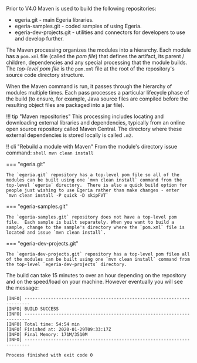 <!-- SPDX-License-Identifier: CC-BY-4.0 -->
<!-- Copyright Contributors to the Egeria project. -->

Prior to V4.0 Maven is used to build the following repositories:

* egeria.git - main Egeria libraries.
* egeria-samples.git - coded samples of using Egeria.
* egeria-dev-projects.git - utilities and connectors for developers to use and develop further.

The Maven processing organizes the modules into a hierarchy. Each module has a `pom.xml` file (called the *pom file*) that defines the artifact, its parent / children, dependencies and any special processing that the module builds. The *top-level pom file* is the `pom.xml` file at the root of the repository's source code directory structure.

When the Maven command is run, it passes through the hierarchy of modules multiple times. Each pass processes a particular lifecycle phase of the build (to ensure, for example, Java source files are compiled before the resulting object files are packaged into a jar file).

!!! tip "Maven repositories"
    This processing includes locating and downloading external libraries and dependencies, typically from an online open source repository called Maven Central. The directory where these external dependencies is stored locally is called `.m2`.

!! cli "Rebuild a module with Maven"
    From the module's directory issue command:
    ```shell
    mvn clean install
    ```

=== "egeria.git"

    The `egeria.git` repository has a top-level pom file so all of the modules can be built using one `mvn clean install` command from the top-level `egeria` directory.  There is also a quick build option for people just wishing to use Egeria rather than make changes - enter `mvn clean install -P quick -D skipFVT`

=== "egeria-samples.git"

    The `egeria-samples.git` repository does not have a top-level pom file.  Each sample is built separately. When you want to build a sample, change to the sample's directory where the `pom.xml` file is located and issue `mvn clean install`.  

=== "egeria-dev-projects.git"

    The `egeria-dev-projects.git` repository has a top-level pom fileo all of the modules can be built using one `mvn clean install` command from the top-level `egeria-dev-projects` directory.  

The build can take 15 minutes to over an hour depending on the repository and on the speed/load on your machine.  However eventually you will see the message:

```text
[INFO] ------------------------------------------------------------------------
[INFO] BUILD SUCCESS
[INFO] ------------------------------------------------------------------------
[INFO] Total time: 54:54 min
[INFO] Finished at: 2020-01-29T09:33:17Z
[INFO] Final Memory: 171M/3510M
[INFO] ------------------------------------------------------------------------

Process finished with exit code 0
```


